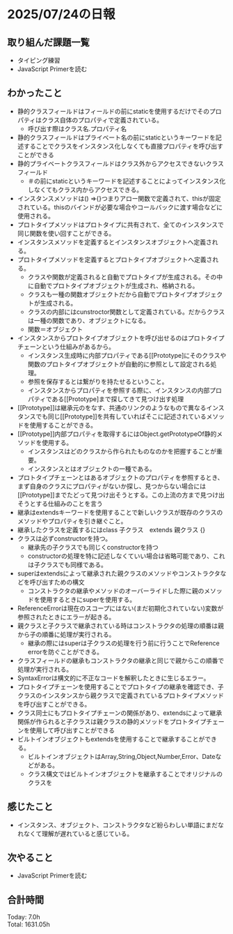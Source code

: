 # 2025/07/24の日報
## 取り組んだ課題一覧
* タイピング練習
* JavaScript Primerを読む
## わかったこと 
* 静的クラスフィールドはフィールドの前にstaticを使用するだけでそのプロパティはクラス自体のプロパティで定義されている。
  * 呼び出す際はクラス名.プロパティ名
* 静的クラスフィールドはプライベート名の前にstaticというキーワードを記述することでクラスをインスタンス化しなくても直接プロパティを呼び出すことができる
* 静的プライベートクラスフィールドはクラス外からアクセスできないクラスフィールド
  * ＃の前にstaticというキーワードを記述することによってインスタンス化しなくてもクラス内からアクセスできる。
* インスタンスメソッドは() =>{}つまりアロー関数で定義されて、thisが固定されている。thisのバインドが必要な場合やコールバックに渡す場合などに使用される。
* プロトタイプメソッドはプロトタイプに共有されて、全てのインスタンスで同じ関数を使い回すことができる。
* インスタンスメソッドを定義するとインスタンスオブジェクトへ定義される。
* プロトタイプメソッドを定義するとプロトタイプオブジェクトへ定義される。
  * クラスや関数が定義されると自動でプロトタイプが生成される。その中に自動でプロトタイプオブジェクトが生成され、格納される。
  * クラスも一種の関数オブジェクトだから自動でプロトタイプオブジェクトが生成される。
  * クラスの内部にはcunstroctor関数として定義されている。だからクラスは一種の関数であり、オブジェクトになる。
  * 関数＝オブジェクト
* インスタンスからプロトタイプオブジェクトを呼び出せるのはプロトタイプチェーンという仕組みがあるから。
  * インスタンス生成時に内部プロパティである[[Prototype]にそのクラスや関数のプロトタイプオブジェクトが自動的に参照として設定される処理。
  * 参照を保存するとは繋がりを持たせるということ。
  * インスタンスからプロパティを参照する際に、インスタンスの内部プロパティである[[Prototype]まで探してきて見つけ出す処理
* [[Prototype]]は継承元のをなす、共通のリンクのようなもので異なるインスタンスでも同じ[[Prototype]]を共有していればそこに記述されているメソッドを使用することができる。
* [[Prototype]]内部プロパティを取得するにはObject.getPrototypeOf静的メソッドを使用する。
  * インスタンスはどのクラスから作られたものなのかを把握することが重要。
  * インスタンスとはオブジェクトの一種である。
* プロトタイプチェーンとはあるオブジェクトのプロパティを参照するとき、まず自身のクラスにプロパティがないか探し、見つからない場合には[[Prototype]]までたどって見つけ出そうとする。この上流の方まで見つけ出そうとする仕組みのことを言う
* 継承はextendsキーワードを使用することで新しいクラスが既存のクラスのメソッドやプロパティを引き継ぐこと。
* 継承したクラスを定義するにはclass 子クラス　extends 親クラス {}
* クラスは必ずconstructorを持つ。
  * 継承先の子クラスでも同じくconstructorを持つ
  * constructorの処理を特に記述しなくていい場合は省略可能であり、これは子クラスでも同様である。
* superはextendsによって継承された親クラスのメソッドやコンストラクタなどを呼び出すための構文
  * コンストラクタの継承やメソッドのオーバーライドした際に親のメソッドを使用するときにsuperを使用する。 
* ReferenceErrorは現在のスコープにはない(まだ初期化されていない)変数が参照されたときにエラーが起きる。
* 親クラスと子クラスで継承されている時はコンストラクタの処理の順番は親から子の順番に処理が実行される。
  * 継承の際にはsuperは子クラスの処理を行う前に行うことでReference errorを防ぐことができる。
* クラスフィールドの継承もコンストラクタの継承と同じで親からこの順番で処理が実行される。
* SyntaxErrorは構文的に不正なコードを解釈したときに生じるエラー。
* プロトタイプチェーンを使用することでプロトタイプの継承を確認でき、子クラスのインスタンスから親クラスで定義されているプロトタイプメソッドを呼び出すことができる。
* クラス同士にもプロトタイプチェーンの関係があり、extendsによって継承関係が作られると子クラスは親クラスの静的メソッドをプロトタイプチェーンを使用して呼び出すことができる
* ビルトインオブジェクトもextendsを使用することで継承することができる。
  * ビルトインオブジェクトはArray,String,Object,Number,Error、Dateなどがある。
  * クラス構文ではビルトインオブジェクトを継承することでオリジナルのクラスを     
## 感じたこと
* インスタンス、オブジェクト、コンストラクタなど紛らわしい単語にまだなれなくて理解が遅れていると感じている。
## 次やること
* JavaScript Primerを読む
##  合計時間 
Today: 7.0h<br>
Total: 1631.05h

